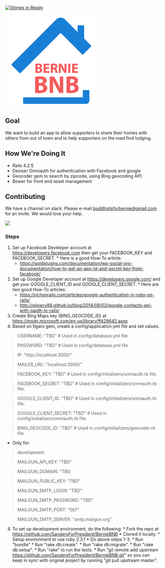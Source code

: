[![Stories in Ready](https://badge.waffle.io/SandersForPresident/BernieBNB.png?label=ready&title=Ready)](https://waffle.io/SandersForPresident/BernieBNB)

![Bernie BNB](app/assets/images/bernie-bnb-logo.png)

## Goal
We want to build an app to allow supporters to share their homes with others from out
of town and to help supporters on the road find lodging.

## How We're Doing It
* Rails 4.2.5
* Devise/ Omniauth for authentication with Facebook and google
* Geocoder gem to search by zipcode, using Bing geocoding API.
* Bower for front end asset management

## Contributing
We have a channel on slack. Please e-mail buddhistsforbernie@gmail.com for an invite.
We would love your help.

[![](http://img.shields.io/gittip/berniebnbinfo.svg)](https://www.gittip.com/berniebnbinfo/)

### Steps
  1. Set up Facebook Developer account at https://developers.facebook.com
     then get your FACEBOOK_KEY and FACEBOOK_SECRET.
    * Here is a good How-To article:
      * https://goldplugins.com/documentation/wp-social-pro-documentation/how-to-get-an-app-id-and-secret-key-from-facebook/
  2. Set up Google Developer account at https://developers.google.com/
     and get your GOOGLE_CLIENT_ID and GOOGLE_CLIENT_SECRET.
    * Here are two good How-To articles:
      * https://richonrails.com/articles/google-authentication-in-ruby-on-rails/
      * http://wlowry88.github.io/blog/2014/08/02/google-contacts-api-with-oauth-in-rails/
  3. Create Bing Maps key (BING_GEOCODE_ID) at
     https://msdn.microsoft.com/en-us/library/ff428642.aspx
  4. Based on figaro gem, create a config/application.yml file and set values.

> USERNAME: "TBD" # Used in config/database.yml file.

> PASSWORD: "TBD" # Used in config/database.yml file.

> IP: "http://localhost:3000/"

> MAILER_URL: "localhost:3000/"

> FACEBOOK_KEY: "TBD" # Used in config/initializers/omniauth.rb file.

> FACEBOOK_SECRET: "TBD" # Used in config/initializers/omniauth.rb file.

> GOOGLE_CLIENT_ID: "TBD" # Used in config/initializers/omniauth.rb file.

> GOOGLE_CLIENT_SECRET: "TBD" # Used in config/initializers/omniauth.rb file.

> BING_GEOCODE_ID: "TBD" # Used in config/initializers/geocoder.rb file.

* Only for:

> development:

> MAILGUN_API_KEY:       "TBD"

> MAILGUN_DOMAIN:        "TBD

> MAILGUN_PUBLIC_KEY:    "TBD"

> MAILGUN_SMTP_LOGIN:    "TBD"

> MAILGUN_SMTP_PASSWORD: "TBD"

> MAILGUN_SMTP_PORT:     "587"

> MAILGUN_SMTP_SERVER:   "smtp.mailgun.org"

  4. To set up development environment, do the following:
    * Fork the repo at https://github.com/SandersForPresident/BernieBNB
    * Cloned it locally.
    * Setup environment to use ruby 2.3.1
    * Do above steps 1-3.
    * Run "bundle"
    * Run "rake db:create".
    * Run "rake db:migrate".
    * Run "rake db:setup".
    * Run "rake" to run the tests.
    * Run "git remote add upstream https://github.com/SandersForPresident/BernieBNB.git" so you can keep in sync with original project by running "git pull upstream master".
